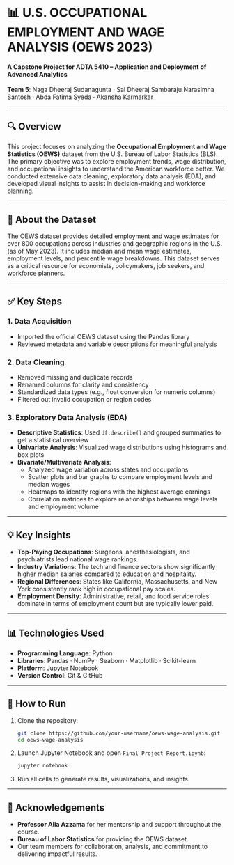# 📊 U.S. OCCUPATIONAL EMPLOYMENT AND WAGE ANALYSIS (OEWS 2023)

#### A Capstone Project for ADTA 5410 – Application and Deployment of Advanced Analytics  
**Team 5**: Naga Dheeraj Sudanagunta · Sai Dheeraj Sambaraju Narasimha Santosh · Abda Fatima Syeda · Akansha Karmarkar

---

## 🔍 Overview

This project focuses on analyzing the **Occupational Employment and Wage Statistics (OEWS)** dataset from the U.S. Bureau of Labor Statistics (BLS). The primary objective was to explore employment trends, wage distribution, and occupational insights to understand the American workforce better. We conducted extensive data cleaning, exploratory data analysis (EDA), and developed visual insights to assist in decision-making and workforce planning.

---

## 📂 About the Dataset

The OEWS dataset provides detailed employment and wage estimates for over 800 occupations across industries and geographic regions in the U.S. (as of May 2023). It includes median and mean wage estimates, employment levels, and percentile wage breakdowns. This dataset serves as a critical resource for economists, policymakers, job seekers, and workforce planners.

---

## ✅ Key Steps

### 1. **Data Acquisition**
- Imported the official OEWS dataset using the Pandas library
- Reviewed metadata and variable descriptions for meaningful analysis

### 2. **Data Cleaning**
- Removed missing and duplicate records
- Renamed columns for clarity and consistency
- Standardized data types (e.g., float conversion for numeric columns)
- Filtered out invalid occupation or region codes

### 3. **Exploratory Data Analysis (EDA)**
- **Descriptive Statistics**: Used `df.describe()` and grouped summaries to get a statistical overview
- **Univariate Analysis**: Visualized wage distributions using histograms and box plots
- **Bivariate/Multivariate Analysis**:
  - Analyzed wage variation across states and occupations
  - Scatter plots and bar graphs to compare employment levels and median wages
  - Heatmaps to identify regions with the highest average earnings
  - Correlation matrices to explore relationships between wage levels and employment volume

---

## 💡 Key Insights

- **Top-Paying Occupations**: Surgeons, anesthesiologists, and psychiatrists lead national wage rankings.
- **Industry Variations**: The tech and finance sectors show significantly higher median salaries compared to education and hospitality.
- **Regional Differences**: States like California, Massachusetts, and New York consistently rank high in occupational pay scales.
- **Employment Density**: Administrative, retail, and food service roles dominate in terms of employment count but are typically lower paid.

---

## 📊 Technologies Used
- **Programming Language**: Python
- **Libraries**: Pandas · NumPy · Seaborn · Matplotlib · Scikit-learn
- **Platform**: Jupyter Notebook
- **Version Control**: Git & GitHub

---

## 🧪 How to Run

1. Clone the repository:
   ```bash
   git clone https://github.com/your-username/oews-wage-analysis.git
   cd oews-wage-analysis
   ```

2. Launch Jupyter Notebook and open `Final Project Report.ipynb`:
   ```bash
   jupyter notebook
   ```

3. Run all cells to generate results, visualizations, and insights.

---

## 👥 Acknowledgements

- **Professor Alia Azzama** for her mentorship and support throughout the course.
- **Bureau of Labor Statistics** for providing the OEWS dataset.
- Our team members for collaboration, analysis, and commitment to delivering impactful results.
